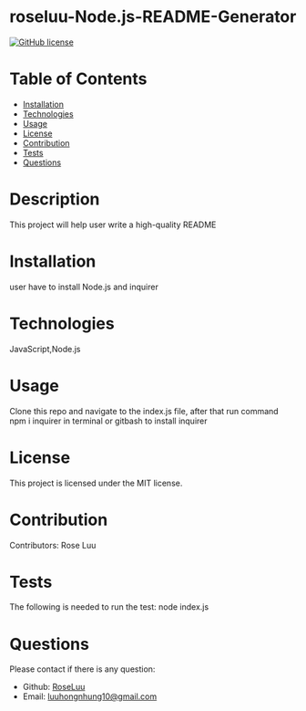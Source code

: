 # roseluu-Node.js-README-Generator

   [![GitHub license](https://img.shields.io/badge/license-MIT-blue.svg)](https://choosealicense.com/licenses/mit/#)

  # Table of Contents 
  * [Installation](#installation)
  * [Technologies](#technologies)
  * [Usage](#usage)
  * [License](#license)
  * [Contribution](#contribution)
  * [Tests](#tests)
  * [Questions](#questions)
 
  # Description
  This project will help user write a high-quality README

  # Installation
  user have to install Node.js and inquirer

  # Technologies
  JavaScript,Node.js

  # Usage
  Clone this repo and navigate to the index.js file, after that run command npm i inquirer in terminal or gitbash to install inquirer

  # License
  This project is licensed under the MIT license. 

  # Contribution
  ​Contributors: 
  Rose Luu

  # Tests
  The following is needed to run the test: 
  node index.js

  # Questions
  Please contact if there is any question:
  - Github: [RoseLuu](https://github.com/RoseLuu)
  - Email: luuhongnhung10@gmail.com 